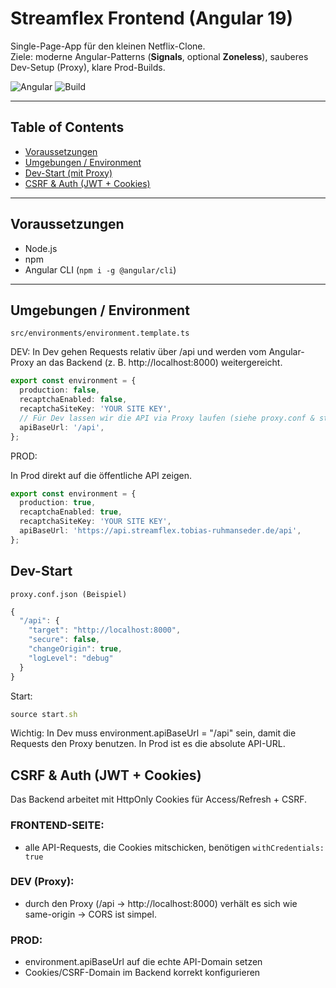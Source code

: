 # Streamflex Frontend (Angular 19)

Single-Page-App für den kleinen Netflix-Clone.  
Ziele: moderne Angular-Patterns (**Signals**, optional **Zoneless**), sauberes Dev-Setup (Proxy), klare Prod-Builds.

![Angular](https://img.shields.io/badge/angular-19-red)
![Build](https://img.shields.io/badge/build-ready-brightgreen)

---

## Table of Contents
- [Voraussetzungen](#voraussetzungen)
- [Umgebungen / Environment](#umgebungen--environment)
- [Dev-Start (mit Proxy)](#dev-start-mit-proxy)
- [CSRF & Auth (JWT + Cookies)](#csrf--auth-jwt--cookies)

---

## Voraussetzungen
- Node.js 
- npm
- Angular CLI (`npm i -g @angular/cli`)

---

## Umgebungen / Environment



`src/environments/environment.template.ts` 

DEV:
In Dev gehen Requests relativ über /api und werden vom Angular-Proxy an das Backend (z. B. http://localhost:8000) weitergereicht.

```ts
export const environment = {
  production: false,
  recaptchaEnabled: false,
  recaptchaSiteKey: 'YOUR SITE KEY',
  // Für Dev lassen wir die API via Proxy laufen (siehe proxy.conf & start.sh):
  apiBaseUrl: '/api',
};
```

PROD:

In Prod direkt auf die öffentliche API zeigen.

```ts
export const environment = {
  production: true,
  recaptchaEnabled: true,
  recaptchaSiteKey: 'YOUR SITE KEY',
  apiBaseUrl: 'https://api.streamflex.tobias-ruhmanseder.de/api',
};
```

## Dev-Start

`proxy.conf.json (Beispiel)`
```ts
{
  "/api": {
    "target": "http://localhost:8000",
    "secure": false,
    "changeOrigin": true,
    "logLevel": "debug"
  }
}
```

Start:
```ts
source start.sh
```

Wichtig: In Dev muss environment.apiBaseUrl = "/api" sein, damit die Requests den Proxy benutzen. In Prod ist es die absolute API-URL.


## CSRF & Auth (JWT + Cookies)

Das Backend arbeitet mit HttpOnly Cookies für Access/Refresh + CSRF.

### FRONTEND-SEITE:
   - alle API-Requests, die Cookies mitschicken, benötigen `withCredentials: true`

### DEV (Proxy):
  - durch den Proxy (/api -> http://localhost:8000) verhält es sich wie same-origin → CORS ist simpel.

### PROD:
  - environment.apiBaseUrl auf die echte API-Domain setzen
  - Cookies/CSRF-Domain im Backend korrekt konfigurieren







